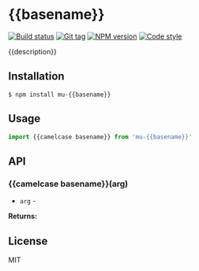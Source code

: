 
# {{basename}}

[![Build status][travis-image]][travis-url]
[![Git tag][git-image]][git-url]
[![NPM version][npm-image]][npm-url]
[![Code style][standard-image]][standard-url]

{{description}}

## Installation

    $ npm install mu-{{basename}}

## Usage

```js
import {{camelcase basename}} from 'mu-{{basename}}'

```

## API

### {{camelcase basename}}(arg)

- `arg` -

**Returns:**

## License

MIT

[travis-image]: https://img.shields.io/travis/mu-js/{{basename}}.svg?style=flat-square
[travis-url]: https://travis-ci.org/mu-js/{{basename}}
[git-image]: https://img.shields.io/github/tag/mu-js/{{basename}}.svg
[git-url]: https://github.com/mu-js/{{basename}}
[standard-image]: https://img.shields.io/badge/code%20style-standard-brightgreen.svg?style=flat
[standard-url]: https://github.com/feross/standard
[npm-image]: https://img.shields.io/npm/v/{{basename}}.svg?style=flat-square
[npm-url]: https://npmjs.org/package/{{basename}}
